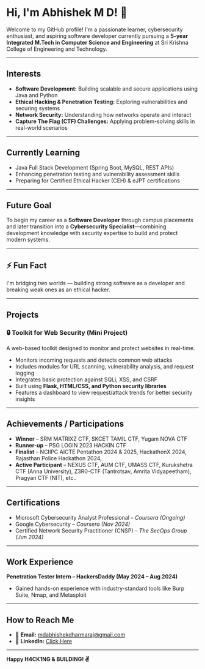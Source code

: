 # Hi, I'm Abhishek M D! 👋

Welcome to my GitHub profile! I'm a passionate learner, cybersecurity enthusiast, and aspiring software developer currently pursuing a **5-year Integrated M.Tech in Computer Science and Engineering** at Sri Krishna College of Engineering and Technology.

---

## Interests

- **Software Development:** Building scalable and secure applications using Java and Python  
- **Ethical Hacking & Penetration Testing:** Exploring vulnerabilities and securing systems  
- **Network Security:** Understanding how networks operate and interact  
- **Capture The Flag (CTF) Challenges:** Applying problem-solving skills in real-world scenarios

---

## Currently Learning

- Java Full Stack Development (Spring Boot, MySQL, REST APIs)
- Enhancing penetration testing and vulnerability assessment skills
- Preparing for Certified Ethical Hacker (CEH) & eJPT certifications

---

## Future Goal

To begin my career as a **Software Developer** through campus placements and later transition into a **Cybersecurity Specialist**—combining development knowledge with security expertise to build and protect modern systems.

---

## ⚡ Fun Fact

I'm bridging two worlds — building strong software as a developer and breaking weak ones as an ethical hacker.

---

## Projects

### 🔒 Toolkit for Web Security (Mini Project)
A web-based toolkit designed to monitor and protect websites in real-time.

- Monitors incoming requests and detects common web attacks
- Includes modules for URL scanning, vulnerability analysis, and request logging
- Integrates basic protection against SQLi, XSS, and CSRF
- Built using **Flask, HTML/CSS, and Python security libraries**
- Features a dashboard to view request/attack trends for better security insights

---

## Achievements / Participations

- **Winner** – SRM MATRIXZ CTF, SKCET TAMIL CTF, Yugam NOVA CTF
- **Runner-up** – PSG LOGIN 2023 HACKIN CTF
- **Finalist** – NCIIPC AICTE Pentathon 2024 & 2025, HackathonX 2024, Rajasthan Police Hackathon 2024, 
- **Active Participant** – NEXUS CTF, AUM CTF, UMASS CTF, Kurukshetra CTF (Anna University), Z3R0-CTF (Tantrotsav, Amrita Vidyapeetham), Pragyan CTF (NIT), etc..

---

## Certifications

- Microsoft Cybersecurity Analyst Professional – _Coursera (Ongoing)_
- Google Cybersecurity – _Coursera (Nov 2024)_
- Certified Network Security Practitioner (CNSP) – _The SecOps Group (Jun 2024)_

---

## Work Experience

**Penetration Tester Intern – HackersDaddy (May 2024 – Aug 2024)**   
- Gained hands-on experience with industry-standard tools like Burp Suite, Nmap, and Metasploit

---

## How to Reach Me

- 📧 **Email:** mdabhishekdharmaraj@gmail.com
- 🔗 **LinkedIn:** [Click Here](https://linkedin.com/in/abhishek-md)

---

**Happy H4CK1NG & BUILDING! ✌️**
